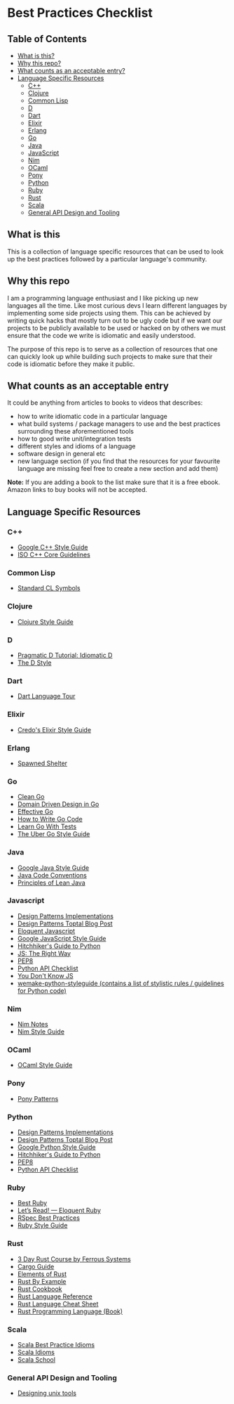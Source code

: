 # Best Practices Checklist

## Table of Contents

- [What is this?](#what-is-this)
- [Why this repo?](#why-this-repo)
- [What counts as an acceptable entry?](#what-counts-as-an-acceptable-entry)
- [Language Specific Resources](#language-specific-resources)
  - [C++](#C++)
  - [Clojure](#clojure)
  - [Common Lisp](#common-lisp)
  - [D](#d)
  - [Dart](#dart)
  - [Elixir](#elixir)
  - [Erlang](#erlang)
  - [Go](#go)
  - [Java](#java)
  - [JavaScript](#javascript)
  - [Nim](#nim)
  - [OCaml](#ocaml)
  - [Pony](#pony)
  - [Python](#python)
  - [Ruby](#ruby)
  - [Rust](#rust)
  - [Scala](#scala)
  - [General API Design and Tooling](#general-api-design-and-tooling)

## What is this

This is a collection of language specific resources that can be used to look up the best practices followed by a particular language's community.

## Why this repo

I am a programming language enthusiast and I like picking up new languages all the time. Like most curious devs I learn different languages by implementing some side projects using them. This can be achieved by writing quick hacks that mostly turn out to be ugly code but if we want our projects to be publicly available to be used or hacked on by others we must ensure that the code we write is idiomatic and easily understood.

The purpose of this repo is to serve as a collection of resources that one can quickly look up while building such projects to make sure that their code is idiomatic before they make it public.

## What counts as an acceptable entry

It could be anything from articles to books to videos that describes:

- how to write idiomatic code in a particular language
- what build systems / package managers to use and the best practices surrounding these aforementioned tools
- how to good write unit/integration tests
- different styles and idioms of a language
- software design in general etc
- new language section (if you find that the resources for your favourite language are missing feel free to create a new section and add them)

**Note:** If you are adding a book to the list make sure that it is a free ebook. Amazon links to buy books will not be accepted.

## Language Specific Resources

### C++

- [Google C++ Style Guide](https://google.github.io/styleguide/cppguide.html)
- [ISO C++ Core Guidelines](http://isocpp.github.io/CppCoreGuidelines/CppCoreGuidelines)

### Common Lisp

- [Standard CL Symbols](https://www.hexstreamsoft.com/articles/notes-tips-standard-common-lisp-symbols/)

### Clojure

- [Clojure Style Guide](https://github.com/bbatsov/clojure-style-guide)

### D

- [Pragmatic D Tutorial: Idiomatic D](https://qznc.github.io/d-tut/idiomatic.html)
- [The D Style](https://dlang.org/dstyle.html)

### Dart

- [Dart Language Tour](https://dart.dev/guides/language/language-tour)

### Elixir

- [Credo's Elixir Style Guide](https://github.com/rrrene/elixir-style-guide)

### Erlang

- [Spawned Shelter](http://spawnedshelter.com)

### Go

- [Clean Go](https://github.com/Pungyeon/clean-go-article)
- [Domain Driven Design in Go](https://github.com/marcusolsson/goddd)
- [Effective Go](https://golang.org/doc/effective_go.html)
- [How to Write Go Code](https://golang.org/doc/code.html)
- [Learn Go With Tests](https://quii.gitbook.io/learn-go-with-tests/)
- [The Uber Go Style Guide](https://github.com/uber-go/guide)

### Java

- [Google Java Style Guide](https://google.github.io/styleguide/javaguide.html)
- [Java Code Conventions](https://www.oracle.com/technetwork/java/codeconventions-150003.pdf)
- [Principles of Lean Java](http://www.ameyalokare.com/software/2018/01/13/lean-java-principles.html)

### Javascript

- [Design Patterns Implementations](https://github.com/faif/python-patterns)
- [Design Patterns Toptal Blog Post](https://www.toptal.com/python/python-design-patterns)
- [Eloquent Javascript](http://eloquentjavascript.net/)
- [Google JavaScript Style Guide](https://google.github.io/styleguide/jsguide.html)
- [Hitchhiker's Guide to Python](https://docs.python-guide.org/)
- [JS: The Right Way](https://jstherightway.org/)
- [PEP8](https://www.python.org/dev/peps/pep-0008/)
- [Python API Checklist](https://github.com/vintasoftware/python-api-checklist)
- [You Don't Know JS](https://github.com/getify/You-Dont-Know-JS)
- [wemake-python-styleguide (contains a list of stylistic rules / guidelines for Python code)](https://wemake-python-stylegui.de/en/latest/pages/usage/violations/index.html)


### Nim

- [Nim Notes](https://scripter.co/notes/nim)
- [Nim Style Guide](https://nim-lang.org/docs/nep1.html)

### OCaml

- [OCaml Style Guide](https://github.com/lindig/ocaml-style)

### Pony

- [Pony Patterns](https://patterns.ponylang.io/)

### Python

- [Design Patterns Implementations](https://github.com/faif/python-patterns)
- [Design Patterns Toptal Blog Post](https://www.toptal.com/python/python-design-patterns)
- [Google Python Style Guide](https://google.github.io/styleguide/pyguide.html)
- [Hitchhiker's Guide to Python](https://docs.python-guide.org/)
- [PEP8](https://www.python.org/dev/peps/pep-0008/)
- [Python API Checklist](https://github.com/vintasoftware/python-api-checklist)

### Ruby

- [Best Ruby](http://franzejr.github.io/best-ruby/)
- [Let’s Read! — Eloquent Ruby](https://medium.com/@baweaver/lets-read-eloquent-ruby-ch-1-b2115d1416a6)
- [RSpec Best Practices](https://github.com/abinoda/rspec-best-practices)
- [Ruby Style Guide](https://rubystyle.guide/)

### Rust

- [3 Day Rust Course by Ferrous Systems](https://ferrous-systems.github.io/rust-three-days-course)
- [Cargo Guide](https://doc.rust-lang.org/cargo/guide/)
- [Elements of Rust](https://github.com/ferrous-systems/elements-of-rust)
- [Rust By Example](https://doc.rust-lang.org/rust-by-example/macros/overload.html)
- [Rust Cookbook](https://rust-lang-nursery.github.io/rust-cookbook/)
- [Rust Language Reference](https://doc.rust-lang.org/nightly/reference/introduction.html)
- [Rust Language Cheat Sheet](https://cheats.rs/)
- [Rust Programming Language (Book)](https://doc.rust-lang.org/book/)

### Scala

- [Scala Best Practice Idioms](https://alvinalexander.com/scala/scala-best-practices-idioms-cookbook)
- [Scala Idioms](https://leanpub.com/scalaidioms/read)
- [Scala School](https://twitter.github.io/scala_school/)

### General API Design and Tooling

- [Designing unix tools](https://monkey.org/~marius/unix-tools-hints.html)

